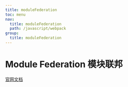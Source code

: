 ```yaml
---
title: moduleFederation
toc: menu
nav:
  title: moduleFederation
  path: /javascript/webpack
group:
  title: moduleFederation
---
```


# Module Federation 模块联邦

[官网文档](https://webpack.docschina.org/concepts/module-federation/#low-level-concepts)

